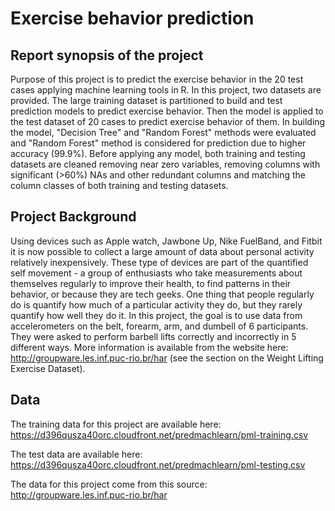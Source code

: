 # Exercise behavior prediction

## Report synopsis of the project
Purpose of this project is to predict the exercise behavior in the 20 test cases applying machine learning tools in R. In this project, two datasets are provided. The large training dataset is partitioned to build and test prediction models to predict exercise behavior. Then the model is applied to the test dataset of 20 cases to predict exercise behavior of them. In building the model, "Decision Tree" and "Random Forest" methods were evaluated and "Random Forest" method is considered for prediction due to higher accuracy (99.9%). Before applying any model, both training and testing datasets are cleaned removing near zero variables, removing columns with significant (>60%) NAs and other redundant columns and matching the column classes of both training and testing datasets.

## Project Background
Using devices such as Apple watch, Jawbone Up, Nike FuelBand, and Fitbit it is now possible to collect a large amount of data about personal activity relatively inexpensively. These type of devices are part of the quantified self movement - a group of enthusiasts who take measurements about themselves regularly to improve their health, to find patterns in their behavior, or because they are tech geeks. One thing that people regularly do is quantify how much of a particular activity they do, but they rarely quantify how well they do it. In this project, the goal is to use data from accelerometers on the belt, forearm, arm, and dumbell of 6 participants. They were asked to perform barbell lifts correctly and incorrectly in 5 different ways. More information is available from the website here: http://groupware.les.inf.puc-rio.br/har (see the section on the Weight Lifting Exercise Dataset).

## Data
The training data for this project are available here: https://d396qusza40orc.cloudfront.net/predmachlearn/pml-training.csv

The test data are available here: https://d396qusza40orc.cloudfront.net/predmachlearn/pml-testing.csv

The data for this project come from this source: http://groupware.les.inf.puc-rio.br/har
